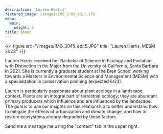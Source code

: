 ```yaml
---
description: 'Lauren Harris'
featured_image: /images/IMG_3703_edit.JPG
menu:
  main:
    weight: 1
title: About
---
```

{{< figure src="/images/IMG_3045_edit5.JPG" title="Lauren Harris, MESM 2023" >}}

Lauren Harris received her Bachelor of Science in Ecology and Evolution with Distinction in the Major from the University of California, Santa Barbara In 2021. She is currently a graduate student at the Bren School working towards a Masters in Environmental Science and Management (MESM) with a specialization in conservation planning (expected 6/23). 

Lauren is particularly passionate about plant ecology in a landscape context. Plants are an integral part of terrestrial ecology; they are abundant primary producers which influence and are influenced by the landscape. The goal is to use our insights on this relationship to better understand how to mitigate the effects of urbanization and climate change, and how to restore ecosystems already degraded by these factors. 

Send me a message me using the "contact" tab in the upper right.
